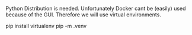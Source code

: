 Python Distribution is needed. 
Unfortunately Docker cant be (easily) used because of the GUI. 
Therefore we will use virtual environments.

pip install virtualenv
pip -m .venv